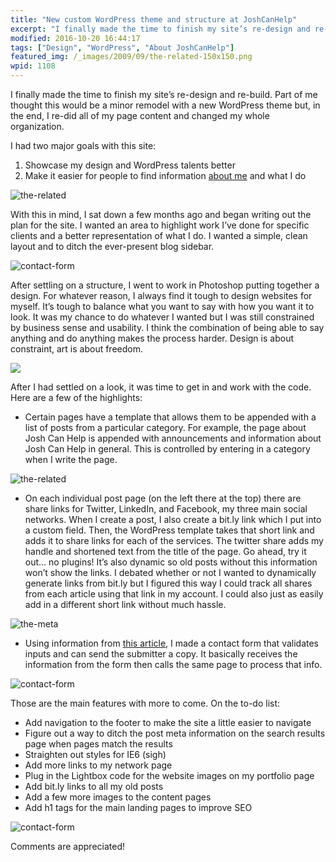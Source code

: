```yaml
---
title: "New custom WordPress theme and structure at JoshCanHelp"
excerpt: "I finally made the time to finish my site’s re-design and re-build. Part of me thought this would be a minor remodel with a new WordPress theme but, in the end, I re-did all of my page content and changed my whole organization."
modified: 2016-10-20 16:44:17
tags: ["Design", "WordPress", "About JoshCanHelp"]
featured_img: /_images/2009/09/the-related-150x150.png
wpid: 1108
---
```



I finally made the time to finish my site’s re-design and re-build. Part of me thought this would be a minor remodel with a new WordPress theme but, in the end, I re-did all of my page content and changed my whole organization.

I had two major goals with this site:

1. Showcase my design and WordPress talents better
2. Make it easier for people to find information [about me](/about/) and what I do

![the-related](/_images/2009/09/about-page-2009.png)

With this in mind, I sat down a few months ago and began writing out the plan for the site. I wanted an area to highlight work I’ve done for specific clients and a better representation of what I do. I wanted a simple, clean layout and to ditch the ever-present blog sidebar.

![contact-form](/_images/2009/09/help-page-2009.png)

After settling on a structure, I went to work in Photoshop putting together a design. For whatever reason, I always find it tough to design websites for myself. It’s tough to balance what you want to say with how you want it to look. It was my chance to do whatever I wanted but I was still constrained by business sense and usability. I think the combination of being able to say anything and do anything makes the process harder. Design is about constraint, art is about freedom.  

![](/_images/2009/09/joshcanhelp-network-2009.png)

After I had settled on a look, it was time to get in and work with the code. Here are a few of the highlights:

- Certain pages have a template that allows them to be appended with a list of posts from a particular category. For example, the page about Josh Can Help is appended with announcements and information about Josh Can Help in general. This is controlled by entering in a category when I write the page.

![the-related](/_images/2009/09/related-posts-2009.png)

- On each individual post page (on the left there at the top) there are share links for Twitter, LinkedIn, and Facebook, my three main social networks. When I create a post, I also create a bit.ly link which I put into a custom field. Then, the WordPress template takes that short link and adds it to share links for each of the services. The twitter share adds my handle and shortened text from the title of the page. Go ahead, try it out… no plugins! It’s also dynamic so old posts without this information won’t show the links. I debated whether or not I wanted to dynamically generate links from bit.ly but I figured this way I could track all shares from each article using that link in my account. I could also just as easily add in a different short link without much hassle.

![the-meta](/_images/2009/09/post-page-2009.png)

- Using information from [this article](https://www.trevor-davis.com/blog/wordpress-jquery-contact-form-without-a-plugin/), I made a contact form that validates inputs and can send the submitter a copy. It basically receives the information from the form then calls the same page to process that info.

![contact-form](/_images/2009/09/contact-page-2009.png)

Those are the main features with more to come. On the to-do list:

- Add navigation to the footer to make the site a little easier to navigate
- Figure out a way to ditch the post meta information on the search results page when pages match the results
- Straighten out styles for IE6 (sigh)
- Add more links to my network page
- Plug in the Lightbox code for the website images on my portfolio page
- Add bit.ly links to all my old posts
- Add a few more images to the content pages
- Add h1 tags for the main landing pages to improve SEO

![contact-form](/_images/2009/09/footer-2009.png)

Comments are appreciated!
